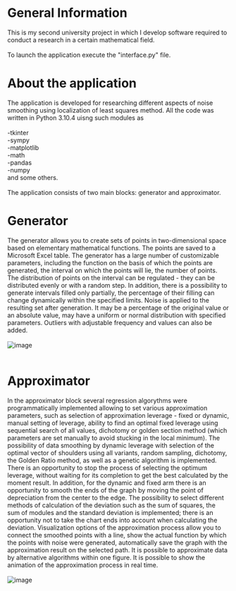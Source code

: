 # General Information
This is my second university project in which I develop software required to conduct a research in a certain mathematical field.<br /><br />
To launch the application execute the "interface.py" file.

# About the application
The application is developed for researching different aspects of noise smoothing using localization of least squares method. All the code was written in Python 3.10.4 uisng such modules as<br /><br /> -tkinter<br /> -sympy<br /> -matplotlib<br /> -math<br /> -pandas<br /> -numpy<br /> and some others. <br /><br />
The application consists of two main blocks: generator and approximator.
# Generator
The generator allows you to create sets of points in two-dimensional space based on elementary mathematical functions. The points are saved to a Microsoft Excel table. The generator has a large number of customizable parameters, including the function on the basis of which the points are generated, the interval on which the points will lie, the number of points. The distribution of points on the interval can be regulated - they can be distributed evenly or with a random step. In addition, there is a possibility to generate intervals filled only partially, the percentage of their filling can change dynamically within the specified limits. Noise is applied to the resulting set after generation. It may be a percentage of the original value or an absolute value, may have a uniform or normal distribution with specified parameters. Outliers with adjustable frequency and values can also be added.
<br /><br />
![image](https://user-images.githubusercontent.com/35616551/236660425-429e42ee-faca-4527-84cf-8998a0ee4dfb.png)
<br /><br />
# Approximator
In the approximator block several regression algorythms were programmatically implemented allowing to set various approximation parameters, such as selection of approximation leverage - fixed or dynamic, manual setting of leverage, ability to find an optimal fixed leverage using sequential search of all values, dichotomy or golden section method (which parameters are set manually to avoid stucking in the local minimum). The possibility of data smoothing by dynamic leverage with selection of the optimal vector of shoulders using all variants, random sampling, dichotomy, the Golden Ratio method, as well as a genetic algorithm is implemented. There is an opportunity to stop the process of selecting the optimum leverage, without waiting for its completion to get the best calculated by the moment result. In addition, for the dynamic and fixed arm there is an opportunity to smooth the ends of the graph by moving the point of depreciation from the center to the edge. The possibility to select different methods of calculation of the deviation such as the sum of squares, the sum of modules and the standard deviation is implemented; there is an opportunity not to take the chart ends into account when calculating the deviation. Visualization options of the approximation process allow you to connect the smoothed points with a line, show the actual function by which the points with noise were generated, automatically save the graph with the approximation result on the selected path. It is possible to approximate data by alternative algorithms within one figure. It is possible to show the animation of the approximation process in real time.
<br /><br />
![image](https://user-images.githubusercontent.com/35616551/236660504-3ed13c88-c2d2-403d-8954-97b0b895569c.png)
<br /><br />
